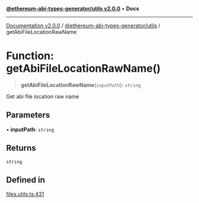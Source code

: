 [**@ethereum-abi-types-generator/utils v2.0.0**](../README.md) • **Docs**

***

[Documentation v2.0.0](../../../packages.md) / [@ethereum-abi-types-generator/utils](../README.md) / getAbiFileLocationRawName

# Function: getAbiFileLocationRawName()

> **getAbiFileLocationRawName**(`inputPath`): `string`

Get abi file location raw name

## Parameters

• **inputPath**: `string`

## Returns

`string`

## Defined in

[files.utils.ts:431](https://github.com/niZmosis/ethereum-abi-types-generator/blob/8be0c174f1ad191b06c4413881733fc6912573c5/packages/utils/src/files.utils.ts#L431)
